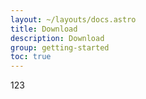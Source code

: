 ```yaml
---
layout: ~/layouts/docs.astro
title: Download
description: Download
group: getting-started
toc: true
---
```


123
